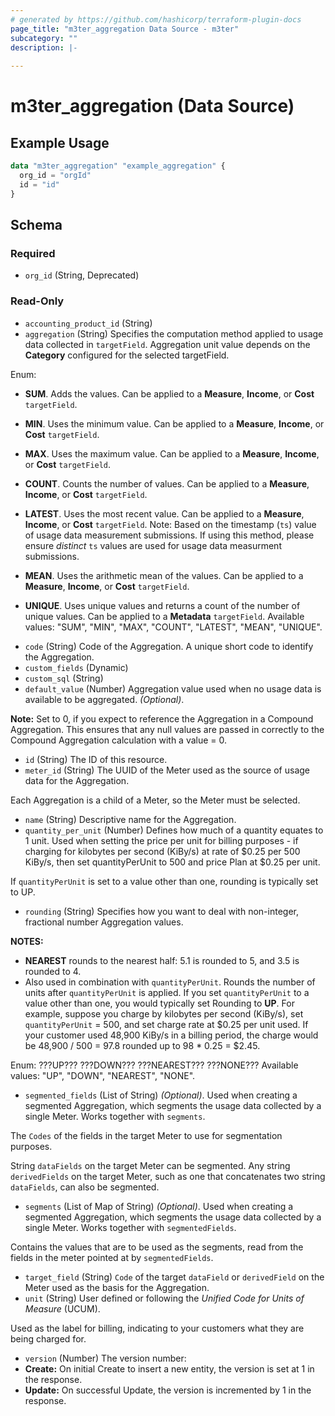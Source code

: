 ```yaml
---
# generated by https://github.com/hashicorp/terraform-plugin-docs
page_title: "m3ter_aggregation Data Source - m3ter"
subcategory: ""
description: |-
  
---
```


# m3ter_aggregation (Data Source)



## Example Usage

```terraform
data "m3ter_aggregation" "example_aggregation" {
  org_id = "orgId"
  id = "id"
}
```

<!-- schema generated by tfplugindocs -->
## Schema

### Required

- `org_id` (String, Deprecated)

### Read-Only

- `accounting_product_id` (String)
- `aggregation` (String) Specifies the computation method applied to usage data collected in `targetField`. Aggregation unit value depends on the **Category** configured for the selected targetField.

Enum: 

* **SUM**. Adds the values. Can be applied to a **Measure**, **Income**, or **Cost** `targetField`.

* **MIN**. Uses the minimum value. Can be applied to a **Measure**, **Income**, or **Cost** `targetField`.

* **MAX**. Uses the maximum value. Can be applied to a **Measure**, **Income**, or **Cost** `targetField`.

* **COUNT**. Counts the number of values. Can be applied to a **Measure**, **Income**, or **Cost** `targetField`.

* **LATEST**. Uses the most recent value. Can be applied to a **Measure**, **Income**, or **Cost** `targetField`. Note: Based on the timestamp (`ts`) value of usage data measurement submissions. If using this method, please ensure *distinct* `ts` values are used for usage data measurment submissions.

* **MEAN**. Uses the arithmetic mean of the values. Can be applied to a **Measure**, **Income**, or **Cost** `targetField`.

* **UNIQUE**. Uses unique values and returns a count of the number of unique values. Can be applied to a **Metadata** `targetField`.
Available values: "SUM", "MIN", "MAX", "COUNT", "LATEST", "MEAN", "UNIQUE".
- `code` (String) Code of the Aggregation. A unique short code to identify the Aggregation.
- `custom_fields` (Dynamic)
- `custom_sql` (String)
- `default_value` (Number) Aggregation value used when no usage data is available to be aggregated. *(Optional)*.

**Note:** Set to 0, if you expect to reference the Aggregation in a Compound Aggregation. This ensures that any null values are passed in correctly to the Compound Aggregation calculation with a value = 0.
- `id` (String) The ID of this resource.
- `meter_id` (String) The UUID of the Meter used as the source of usage data for the Aggregation.

Each Aggregation is a child of a Meter, so the Meter must be selected.
- `name` (String) Descriptive name for the Aggregation.
- `quantity_per_unit` (Number) Defines how much of a quantity equates to 1 unit. Used when setting the price per unit for billing purposes - if charging for kilobytes per second (KiBy/s) at rate of $0.25 per 500 KiBy/s, then set quantityPerUnit to 500 and price Plan at $0.25 per unit.

If `quantityPerUnit` is set to a value other than one, rounding is typically set to UP.
- `rounding` (String) Specifies how you want to deal with non-integer, fractional number Aggregation values.

**NOTES:**
* **NEAREST** rounds to the nearest half: 5.1 is rounded to 5, and 3.5 is rounded to 4.
* Also used in combination with `quantityPerUnit`. Rounds the number of units after `quantityPerUnit` is applied. If you set `quantityPerUnit` to a value other than one, you would typically set Rounding to **UP**. For example, suppose you charge by kilobytes per second (KiBy/s), set `quantityPerUnit` = 500, and set charge rate at $0.25 per unit used. If your customer used 48,900 KiBy/s in a billing period, the charge would be 48,900 / 500 = 97.8 rounded up to 98 * 0.25 = $2.45.

Enum: ???UP??? ???DOWN??? ???NEAREST??? ???NONE???
Available values: "UP", "DOWN", "NEAREST", "NONE".
- `segmented_fields` (List of String) *(Optional)*. Used when creating a segmented Aggregation, which segments the usage data collected by a single Meter. Works together with `segments`.

The `Codes` of the fields in the target Meter to use for segmentation purposes.

String `dataFields` on the target Meter can be segmented. Any string `derivedFields` on the target Meter, such as one that concatenates two string `dataFields`, can also be segmented.
- `segments` (List of Map of String) *(Optional)*. Used when creating a segmented Aggregation, which segments the usage data collected by a single Meter. Works together with `segmentedFields`.

Contains the values that are to be used as the segments, read from the fields in the meter pointed at by `segmentedFields`.
- `target_field` (String) `Code` of the target `dataField` or `derivedField` on the Meter used as the basis for the Aggregation.
- `unit` (String) User defined or following the *Unified Code for Units of Measure* (UCUM). 

Used as the label for billing, indicating to your customers what they are being charged for.
- `version` (Number) The version number:
- **Create:** On initial Create to insert a new entity, the version is set at 1 in the response.
- **Update:** On successful Update, the version is incremented by 1 in the response.
